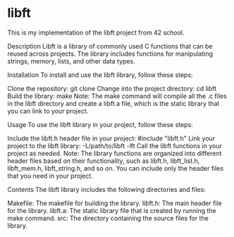 # libft
This is my implementation of the libft project from 42 school.

Description
Libft is a library of commonly used C functions that can be reused across projects. 
The library includes functions for manipulating strings, memory, lists, and other data types.

Installation
To install and use the libft library, follow these steps:

Clone the repository: git clone 
Change into the project directory: cd libft
Build the library: make
Note: The make command will compile all the .c files in the libft directory and create a libft.a file,
which is the static library that you can link to your project.

Usage
To use the libft library in your project, follow these steps:

Include the libft.h header file in your project: #include "libft.h"
Link your project to the libft library: -L/path/to/libft -lft
Call the libft functions in your project as needed.
Note: The library functions are organized into different header files based on their functionality, 
such as libft.h, libft_list.h, libft_mem.h, libft_string.h, and so on. 
You can include only the header files that you need in your project.

Contents
The libft library includes the following directories and files:

Makefile: The makefile for building the library.
libft.h: The main header file for the library.
libft.a: The static library file that is created by running the make command.
src: The directory containing the source files for the library.
